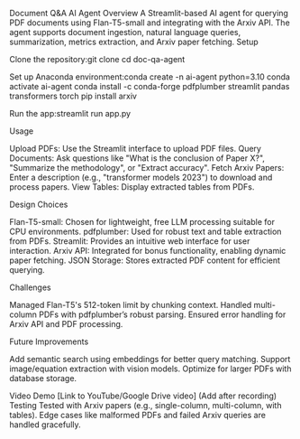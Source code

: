 Document Q&A AI Agent
Overview
A Streamlit-based AI agent for querying PDF documents using Flan-T5-small and integrating with the Arxiv API. The agent supports document ingestion, natural language queries, summarization, metrics extraction, and Arxiv paper fetching.
Setup

Clone the repository:git clone <repository-url>
cd doc-qa-agent


Set up Anaconda environment:conda create -n ai-agent python=3.10
conda activate ai-agent
conda install -c conda-forge pdfplumber streamlit pandas transformers torch
pip install arxiv


Run the app:streamlit run app.py



Usage

Upload PDFs: Use the Streamlit interface to upload PDF files.
Query Documents: Ask questions like "What is the conclusion of Paper X?", "Summarize the methodology", or "Extract accuracy".
Fetch Arxiv Papers: Enter a description (e.g., "transformer models 2023") to download and process papers.
View Tables: Display extracted tables from PDFs.

Design Choices

Flan-T5-small: Chosen for lightweight, free LLM processing suitable for CPU environments.
pdfplumber: Used for robust text and table extraction from PDFs.
Streamlit: Provides an intuitive web interface for user interaction.
Arxiv API: Integrated for bonus functionality, enabling dynamic paper fetching.
JSON Storage: Stores extracted PDF content for efficient querying.

Challenges

Managed Flan-T5's 512-token limit by chunking context.
Handled multi-column PDFs with pdfplumber’s robust parsing.
Ensured error handling for Arxiv API and PDF processing.

Future Improvements

Add semantic search using embeddings for better query matching.
Support image/equation extraction with vision models.
Optimize for larger PDFs with database storage.

Video Demo
[Link to YouTube/Google Drive video] (Add after recording)
Testing
Tested with Arxiv papers (e.g., single-column, multi-column, with tables). Edge cases like malformed PDFs and failed Arxiv queries are handled gracefully.